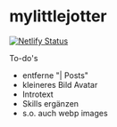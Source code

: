 # mylittlejotter

[![Netlify Status](https://api.netlify.com/api/v1/badges/3b2434e0-6cb1-45f6-8ba9-476361219a7c/deploy-status)](https://app.netlify.com/sites/relaxed-elion-eac0e2/deploys)


To-do's

- entferne "| Posts"
- kleineres Bild Avatar
- Introtext
- Skills ergänzen
- s.o. auch webp images
